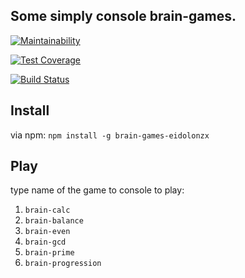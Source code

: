 ## Some simply console brain-games.

[![Maintainability](https://api.codeclimate.com/v1/badges/a99a88d28ad37a79dbf6/maintainability)](https://codeclimate.com/github/codeclimate/codeclimate/maintainability)

[![Test Coverage](https://api.codeclimate.com/v1/badges/a99a88d28ad37a79dbf6/test_coverage)](https://codeclimate.com/github/codeclimate/codeclimate/test_coverage)

[![Build Status](https://travis-ci.org/eidolonzx/project-lvl1-s340.svg?branch=master)](https://travis-ci.org/eidolonzx/brain-games)

## Install

via npm: `npm install -g brain-games-eidolonzx`

## Play

type name of the game to console to play:

1. `brain-calc`
2. `brain-balance`
3. `brain-even`
4. `brain-gcd`
5. `brain-prime`
6. `brain-progression`

